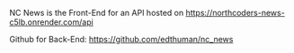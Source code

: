 NC News is the Front-End for an API hosted on https://northcoders-news-c5lb.onrender.com/api

Github for Back-End:
https://github.com/edthuman/nc_news